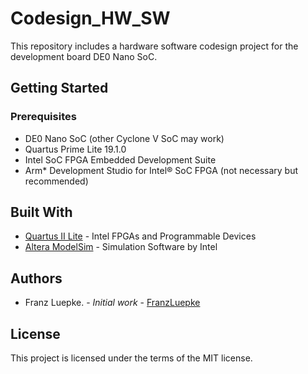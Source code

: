 # Codesign_HW_SW

This repository includes a hardware software codesign project for the development board DE0 Nano SoC.

## Getting Started


### Prerequisites

* DE0 Nano SoC (other Cyclone V SoC may work)
* Quartus Prime Lite 19.1.0
* Intel SoC FPGA Embedded Development Suite
* Arm* Development Studio for Intel® SoC FPGA (not necessary but recommended)

## Built With

* [Quartus II Lite](https://www.intel.com/content/www/us/en/programmable/downloads/download-center.html) - Intel FPGAs and Programmable Devices
* [Altera ModelSim](https://www.intel.la/content/www/xl/es/software/programmable/quartus-prime/model-sim.html) - Simulation Software by Intel

## Authors

* Franz Luepke. - *Initial work* - [FranzLuepke](https://github.com/FranzLuepke)

## License

This project is licensed under the terms of the MIT license.